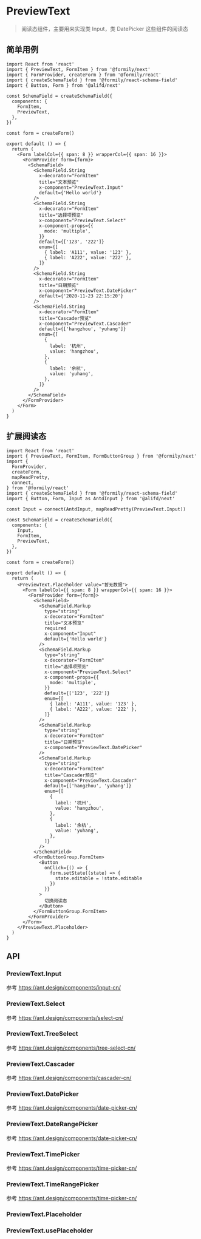 # PreviewText

> 阅读态组件，主要用来实现类 Input，类 DatePicker 这些组件的阅读态

## 简单用例

```tsx
import React from 'react'
import { PreviewText, FormItem } from '@formily/next'
import { FormProvider, createForm } from '@formily/react'
import { createSchemaField } from '@formily/react-schema-field'
import { Button, Form } from '@alifd/next'

const SchemaField = createSchemaField({
  components: {
    FormItem,
    PreviewText,
  },
})

const form = createForm()

export default () => {
  return (
    <Form labelCol={{ span: 8 }} wrapperCol={{ span: 16 }}>
      <FormProvider form={form}>
        <SchemaField>
          <SchemaField.String
            x-decorator="FormItem"
            title="文本预览"
            x-component="PreviewText.Input"
            default={'Hello world'}
          />
          <SchemaField.String
            x-decorator="FormItem"
            title="选择项预览"
            x-component="PreviewText.Select"
            x-component-props={{
              mode: 'multiple',
            }}
            default={['123', '222']}
            enum={[
              { label: 'A111', value: '123' },
              { label: 'A222', value: '222' },
            ]}
          />
          <SchemaField.String
            x-decorator="FormItem"
            title="日期预览"
            x-component="PreviewText.DatePicker"
            default={'2020-11-23 22:15:20'}
          />
          <SchemaField.String
            x-decorator="FormItem"
            title="Cascader预览"
            x-component="PreviewText.Cascader"
            default={['hangzhou', 'yuhang']}
            enum={[
              {
                label: '杭州',
                value: 'hangzhou',
              },
              {
                label: '余杭',
                value: 'yuhang',
              },
            ]}
          />
        </SchemaField>
      </FormProvider>
    </Form>
  )
}
```

## 扩展阅读态

```tsx
import React from 'react'
import { PreviewText, FormItem, FormButtonGroup } from '@formily/next'
import {
  FormProvider,
  createForm,
  mapReadPretty,
  connect,
} from '@formily/react'
import { createSchemaField } from '@formily/react-schema-field'
import { Button, Form, Input as AntdInput } from '@alifd/next'

const Input = connect(AntdInput, mapReadPretty(PreviewText.Input))

const SchemaField = createSchemaField({
  components: {
    Input,
    FormItem,
    PreviewText,
  },
})

const form = createForm()

export default () => {
  return (
    <PreviewText.Placeholder value="暂无数据">
      <Form labelCol={{ span: 8 }} wrapperCol={{ span: 16 }}>
        <FormProvider form={form}>
          <SchemaField>
            <SchemaField.Markup
              type="string"
              x-decorator="FormItem"
              title="文本预览"
              required
              x-component="Input"
              default={'Hello world'}
            />
            <SchemaField.Markup
              type="string"
              x-decorator="FormItem"
              title="选择项预览"
              x-component="PreviewText.Select"
              x-component-props={{
                mode: 'multiple',
              }}
              default={['123', '222']}
              enum={[
                { label: 'A111', value: '123' },
                { label: 'A222', value: '222' },
              ]}
            />
            <SchemaField.Markup
              type="string"
              x-decorator="FormItem"
              title="日期预览"
              x-component="PreviewText.DatePicker"
            />
            <SchemaField.Markup
              type="string"
              x-decorator="FormItem"
              title="Cascader预览"
              x-component="PreviewText.Cascader"
              default={['hangzhou', 'yuhang']}
              enum={[
                {
                  label: '杭州',
                  value: 'hangzhou',
                },
                {
                  label: '余杭',
                  value: 'yuhang',
                },
              ]}
            />
          </SchemaField>
          <FormButtonGroup.FormItem>
            <Button
              onClick={() => {
                form.setState((state) => {
                  state.editable = !state.editable
                })
              }}
            >
              切换阅读态
            </Button>
          </FormButtonGroup.FormItem>
        </FormProvider>
      </Form>
    </PreviewText.Placeholder>
  )
}
```

## API

### PreviewText.Input

参考 https://ant.design/components/input-cn/

### PreviewText.Select

参考 https://ant.design/components/select-cn/

### PreviewText.TreeSelect

参考 https://ant.design/components/tree-select-cn/

### PreviewText.Cascader

参考 https://ant.design/components/cascader-cn/

### PreviewText.DatePicker

参考 https://ant.design/components/date-picker-cn/

### PreviewText.DateRangePicker

参考 https://ant.design/components/date-picker-cn/

### PreviewText.TimePicker

参考 https://ant.design/components/time-picker-cn/

### PreviewText.TimeRangePicker

参考 https://ant.design/components/time-picker-cn/

### PreviewText.Placeholder

### PreviewText.usePlaceholder
